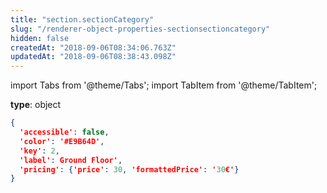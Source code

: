 ```yaml
---
title: "section.sectionCategory"
slug: "/renderer-object-properties-sectionsectioncategory"
hidden: false
createdAt: "2018-09-06T08:34:06.763Z"
updatedAt: "2018-09-06T08:38:43.098Z"
---
```


import Tabs from '@theme/Tabs';
import TabItem from '@theme/TabItem';

**type**: object

```json
{
  'accessible': false,
  'color': '#E9B64D',
  'key': 2,
  'label': Ground Floor',
  'pricing': {'price': 30, 'formattedPrice': '30€'}
}
```

